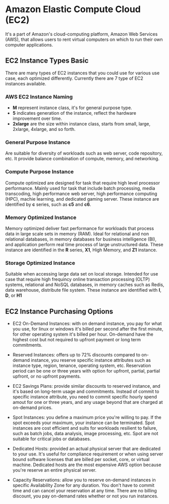 # Amazon Elastic Compute Cloud (EC2)

It's a part of Amazon's cloud-computing platform, Amazon Web Services (AWS), that allows users to rent virtual computers on which to run their own computer applications.

## EC2 Instance Types Basic

There are many types of EC2 instances that you could use for various use case, each optimized differently. Currently there are 7 type of EC2 instances available.

### AWS EC2 Instance Naming

- **M** represent instance class, it's for general purpose type.
- **5** indicates generation of the instance, reflect the hardware improvement over time.
- **2xlarge** are the size within instance class, starts from small, large, 2xlarge, 4xlarge, and so forth.

### General Purpose Instance

Are suitable for diversity of workloads such as web server, code repository, etc. It provide balance combination of compute, memory, and networking.

### Compute Purpose Instance

Compute optimized are designed for task that require high level processor performance. Mainly used for task that include batch processing, media transcoding, high performance web server, high performance computing (HPC), machie learning, and dedicated gaming server. These instance are identified by **c** series, such as **c5** and **c6**.

### Memory Optimized Instance

Memory optimized deliver fast performance for workloads that process data in large scale sets in memory (RAM). Ideal for relational and non relational databases, in memory databases for business intelligence (BI), and application perform real time process of large unstructured data. These instance are identified in the **R** series, **X1**, High Memory, and **Z1** instance.

### Storage Optimized Instance

Suitable when accessing large data set on local storage. Intended for use case that require high frequincy online transaction processing (OLTP) systems, relational and NoSQL databases, in memory caches such as Redis, data warehouse, distribute file system. These instance are identified with **I**, **D**, or **H1**

## EC2 Instance Purchasing Options

- EC2 On-Demand Instances: with on demand instance, you pay for what you use, for linux or windows it's billed per second after the first minute, for other operating system it's billed per hour. On-demand have the highest cost but not required to upfront payment or long term commitments.

- Reserved Instances: offers up to 72% discounts compared to on-demand instance, you reserve specific instance attributes such as instance type, region, tenance, operating system, etc. Reservation period can be one or three years with option for upfront, partial, partial upfront, or no upfront payments.

- EC2 Savings Plans: provide similar discounts to reserved instance, and it's based on long-term usage and commitments. Instead of commit to specific instance attribute, you need to commit specific hourly spend amout for one or three years, and any usage beyond that are charged at on-demand prices.

- Spot Instances: you define a maximum price you're willing to pay. If the spot exceeds your maximum, your instance can be terminated. Spot instances are cost efficient and suits for workloads resilient to failure, such as batch jobs, data analysis, image processing, etc. Spot are not suitable for critical jobs or databases.

- Dedicated Hosts: provided an actual physical server that are dedicated to your use. It's useful for compliance requirement or when using server bound software licenses that are billed per socket, core, or virtual machine. Dedicated hosts are the most expensive AWS option because you're reserve an entire physical server.

- Capacity Reservations: allow you to reserve on-demand instances in specific Availability Zone for any duration. You don't have to commit time and can cancel your reservation at any time. There are no billing discount, you pay on-demand rates whether or not you run instances.